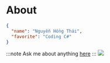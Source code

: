# About
```json 
{
  "name": "Nguyễn Hồng Thái",
  "favorite": "Coding C#"
}
```
:::note
 Ask me about anything [here](https://github.com/slimaeus/slimaeus/issues)
:::
<img src="https://skillicons.dev/icons?i=cs,js,ts,dart,postgres,visualstudio,vscode,dotnet,react,flutter&perline=10" />
